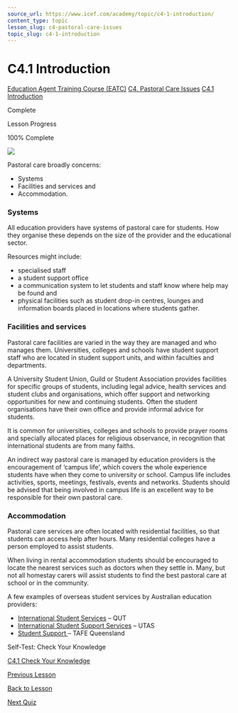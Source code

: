 ```yaml
---
source_url: https://www.icef.com/academy/topic/c4-1-introduction/
content_type: topic
lesson_slug: c4-pastoral-care-issues
topic_slug: c4-1-introduction
---
```


# C4.1 Introduction

[Education Agent Training Course (EATC)](https://www.icef.com/academy/courses/education-agent-training-course-eatc/) [C4. Pastoral Care Issues](https://www.icef.com/academy/lessons/c4-pastoral-care-issues/) [C4.1 Introduction](https://www.icef.com/academy/topic/c4-1-introduction/)

Complete

Lesson Progress 

100% Complete 

![](https://www.icef.com/academy/wp-content/uploads/2022/09/pexels-cottonbro-5158460-1024x683.jpg)

Pastoral care broadly concerns:

  * Systems
  * Facilities and services and
  * Accommodation.



### Systems

All education providers have systems of pastoral care for students. How they organise these depends on the size of the provider and the educational sector.

Resources might include:

  * specialised staff
  * a student support office
  * a communication system to let students and staff know where help may be found and
  * physical facilities such as student drop-in centres, lounges and information boards placed in locations where students gather.



### Facilities and services

Pastoral care facilities are varied in the way they are managed and who manages them. Universities, colleges and schools have student support staff who are located in student support units, and within faculties and departments.

A University Student Union, Guild or Student Association provides facilities for specific groups of students, including legal advice, health services and student clubs and organisations, which offer support and networking opportunities for new and continuing students. Often the student organisations have their own office and provide informal advice for students.

It is common for universities, colleges and schools to provide prayer rooms and specially allocated places for religious observance, in recognition that international students are from many faiths.

An indirect way pastoral care is managed by education providers is the encouragement of ‘campus life’, which covers the whole experience students have when they come to university or school. Campus life includes activities, sports, meetings, festivals, events and networks. Students should be advised that being involved in campus life is an excellent way to be responsible for their own pastoral care.

### Accommodation

Pastoral care services are often located with residential facilities, so that students can access help after hours. Many residential colleges have a person employed to assist students.

When living in rental accommodation students should be encouraged to locate the nearest services such as doctors when they settle in. Many, but not all homestay carers will assist students to find the best pastoral care at school or in the community.

A few examples of overseas student services by Australian education providers:

  * [International Student Services](https://www.qut.edu.au/study/international) – QUT
  * [International Student Support Services](https://www.utas.edu.au/international/the-tasmanian-experience/facilities-and-support) – UTAS
  * [Student Support ](https://tafeqld.edu.au/current-students/student-support-services/index.html)– TAFE Queensland



Self-Test: Check Your Knowledge

[ C4.1 Check Your Knowledge ](https://www.icef.com/academy/quizzes/c4-1-check-your-knowledge/)

[ Previous Lesson ](https://www.icef.com/academy/lessons/c4-pastoral-care-issues/)

[Back to Lesson](https://www.icef.com/academy/lessons/c4-pastoral-care-issues/)

[ Next Quiz ](https://www.icef.com/academy/quizzes/c4-1-check-your-knowledge/)
